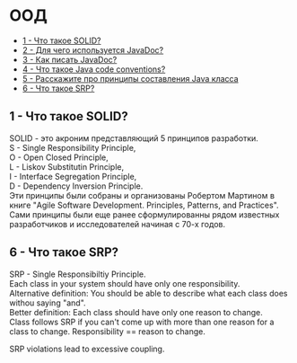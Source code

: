 ООД
===

* [1 - Что такое SOLID?](#q01)
* [2 - Для чего используется JavaDoc?]()
* [3 - Как писать JavaDoc?]()
* [4 - Что такое Java code conventions?]()
* [5 - Расскажите про принципы составления Java класса]()
* [6 - Что такое SRP?]()


1 - Что такое SOLID?<a href="q01"></a>
--------------------------------------
SOLID - это акроним представляющий 5 принципов разработки.  
S - Single Responsibility Principle,  
O - Open Closed Principle,  
L - Liskov Substitutin Principle,  
I - Interface Segregation Principle,  
D - Dependency Inversion Principle.  
Эти принципы были собраны и организованы Робертом Мартином в книге "Agile Software Development. Principles, Patterns, and Practices". Сами принципы были еще ранее сформулированны рядом известных разработчиков и исследователей начиная с 70-х годов.


6 - Что такое SRP?<a href="q06"></a>
------------------------------------
SRP - Single Responsibiltiy Principle.  
Each class in your system should have only one responsibility.  
Alternative definition: You should be able to describe what each class does withou saying "and".  
Better definition: Each class should have only one reason to change.  
Class follows SRP if you can't come up with more than one reason for a class to change.
Responsibility == reason to change.  


SRP violations lead to excessive coupling.

